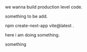 we wanna build production level code.

something to be add.

npm create-next-app vite@latest .


here i am doing something.

something
